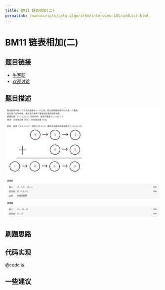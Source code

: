 ```yaml
---
title: BM11 链表相加(二)
permalink: /manuscripts/solo-algorithm/interview-101/addList.html
---
```


# BM11 链表相加(二)

## 题目链接

- [牛客网](https://www.nowcoder.com/share/jump/8484115461694840620281)
- [欢迎讨论]()

## 题目描述

![反转链表.png](../images/addInList.png)

## 刷题思路

## 代码实现

@[code js](@code/algorithm/interview-101/addInList.js)

## 一些建议

